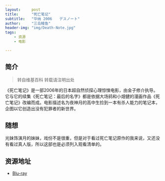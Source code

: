 ```yaml
---
layout:     post
title:      "死亡笔记"
subtitle:   "华纳 2006　　デスノート"
author:     "三岛鳗鱼"
header-img: "img/Death-Note.jpg"
tags:
    - 资源
    - 电影

---
```


## 简介
>转自维基百科 转载请注明出处

《死亡笔记》是一部2006年的日本超自然侦探心理惊悚电影，由金子修介执导。它与它的续集《死亡笔记：最后的名字》都是依据大场鸫和小畑健的漫画作品《死亡笔记》改编而成。电影描述名为夜神月的高中生捡到一本有杀人能力的笔记本，企图以它创造出没有犯罪者的新世界。

## 随想

光妹饰演月的妹妹，戏份不是很重，但是对于看过死亡笔记原作的我来说，又还没有看过真人版，所以这部也是必须列入观看清单的。

## 资源地址

* [Blu-ray](http://www.btapple.com/r_104609.html)